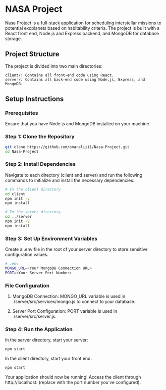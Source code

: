 # NASA Project

Nasa Project is a full-stack application for scheduling interstellar missions to potential exoplanets based on habitability criteria. The project is built with a React front end, Node.js and Express backend, and MongoDB for database storage.

## Project Structure

The project is divided into two main directories:

    client/: Contains all front-end code using React.
    server/: Contains all back-end code using Node.js, Express, and MongoDB.

## Setup Instructions

### Prerequisites

Ensure that you have Node.js and MongoDB installed on your machine.

### Step 1: Clone the Repository

```bash
git clone https://github.com/omaraliii1/Nasa-Project.git
cd Nasa-Project
```

### Step 2: Install Dependencies

Navigate to each directory (client and server) and run the following commands to initialize and install the necessary dependencies.

```bash
# In the client directory
cd client
npm init -y
npm install

# In the server directory
cd ../server
npm init -y
npm install
```

### Step 3: Set Up Environment Variables

Create a .env file in the root of your server directory to store sensitive configuration values.

```bash
# .env
MONGO_URL=<Your MongoDB Connection URL>
PORT=<Your Server Port Number>
```

### File Configuration

1. MongoDB Connection:
   MONGO_URL variable is used in ./server/src/services/mongo.js to connect to your database.

2. Server Port Configuration:
   PORT variable is used in ./server/src/server.js.

### Step 4: Run the Application

In the server directory, start your server:

```bash
npm start
```

In the client directory, start your front end:

```bash
npm start
```

Your application should now be running! Access the client through http://localhost:<PORT> (replace <PORT> with the port number you've configured).
